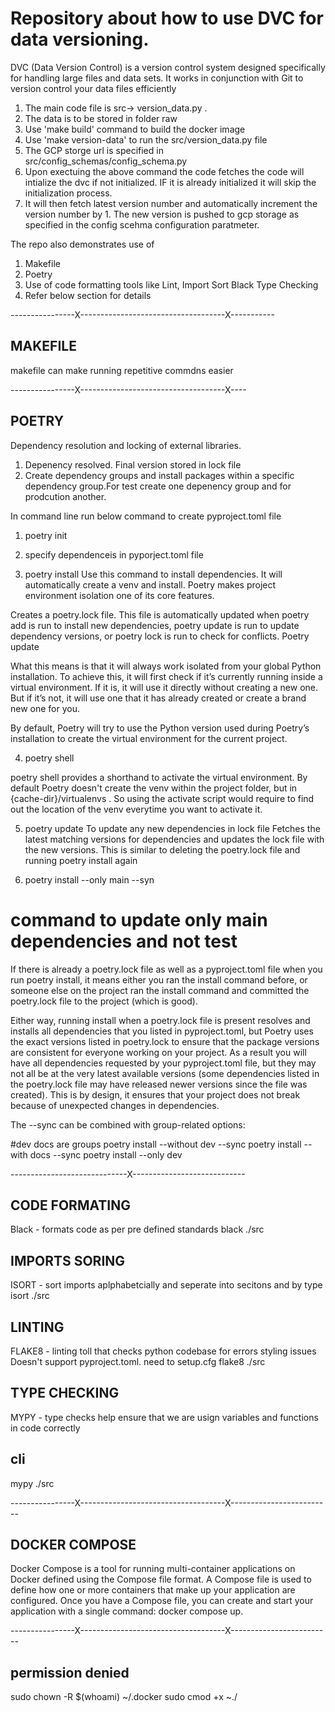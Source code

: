 # Repository about how to use DVC for data versioning.

DVC (Data Version Control) is a version control system designed specifically for handling large files and data sets. It works in conjunction with Git to version control your data files efficiently



1. The main code file is src-> version_data.py . 
2. The data is to be stored in folder raw
3. Use 'make build' command to build the docker image
4. Use 'make version-data' to run the src/version_data.py file
5. The GCP storge url is specified in src/config_schemas/config_schema.py
6. Upon exectuing the above command the code fetches the code will intialize the dvc if not initialized. IF it is already initialized it will skip the initialization process.
7. It will then fetch latest version number and automatically increment the version number by 1. The new version is pushed to gcp storage  as specified in the config scehma configuration paratmeter.

The repo also demonstrates use of
1. Makefile
2. Poetry 
3. Use of code formatting tools like
    Lint,
    Import Sort
    Black
    Type Checking
4. Refer below section for details




----------------X------------------------------------X-----------
## MAKEFILE

makefile can make running repetitive commdns easier


----------------X------------------------------------X----
##  POETRY
Dependency resolution and locking of external libraries.

1. Depenency resolved. Final version stored in lock file
2. Create dependency groups and install packages within a specific dependency group.For test create one depenency group and for prodcution another.

In command line run below command to create pyproject.toml file 
1. poetry init 

2. specify dependenceis in pyporject.toml file

3. poetry install 
Use this command to install dependencies. It will automatically create a venv and install. Poetry makes project environment isolation one of its core features.

Creates a poetry.lock file. This file is automatically updated when poetry add is run to install new dependencies, poetry update is run to update dependency versions, or poetry lock is run to check for conflicts.
Poetry update

What this means is that it will always work isolated from your global Python installation. To achieve this, it will first check if it’s currently running inside a virtual environment. If it is, it will use it directly without creating a new one. But if it’s not, it will use one that it has already created or create a brand new one for you.

By default, Poetry will try to use the Python version used during Poetry’s installation to create the virtual environment for the current project.

4. poetry shell

poetry shell provides a shorthand to activate the virtual environment. By default Poetry doesn't create the venv within the project folder, but in {cache-dir}/virtualenvs . So using the activate script would require to find out the location of the venv everytime you want to activate it.

5. poetry update
To update any new dependencies in lock file
Fetches the latest matching versions for dependencies and updates the lock file with the new versions. This is similar to deleting the poetry.lock file and running poetry install again

6. poetry install --only main --syn
# command to update only main dependencies and not test

If there is already a poetry.lock file as well as a pyproject.toml file when you run poetry install, it means either you ran the install command before, or someone else on the project ran the install command and committed the poetry.lock file to the project (which is good).

Either way, running install when a poetry.lock file is present resolves and installs all dependencies that you listed in pyproject.toml, but Poetry uses the exact versions listed in poetry.lock to ensure that the package versions are consistent for everyone working on your project. As a result you will have all dependencies requested by your pyproject.toml file, but they may not all be at the very latest available versions (some dependencies listed in the poetry.lock file may have released newer versions since the file was created). This is by design, it ensures that your project does not break because of unexpected changes in dependencies.

The --sync can be combined with group-related options:

#dev docs are groups
poetry install --without dev --sync
poetry install --with docs --sync
poetry install --only dev

-----------------------------X----------------------------
## CODE FORMATING
Black - formats code as per pre defined standards 
black ./src

## IMPORTS SORING
ISORT - sort imports aplphabetcially and seperate into secitons and by type
isort ./src


## LINTING
FLAKE8 - linting toll that checks python codebase for errors styling issues
Doesn't support pyproject.toml. need to setup.cfg
flake8 ./src

## TYPE CHECKING
MYPY - type checks help ensure that we are usign variables and functions in code correctly

## cli
mypy ./src

----------------X------------------------------------X-------------------------
## DOCKER COMPOSE
Docker Compose is a tool for running multi-container applications on Docker defined using the Compose file format. A Compose file is used to define how one or more containers that make up your application are configured. Once you have a Compose file, you can create and start your application with a single command: docker compose up.


----------------X------------------------------------X-------------------------


## permission denied
sudo chown -R $(whoami) ~/.docker
sudo cmod +x ~./
